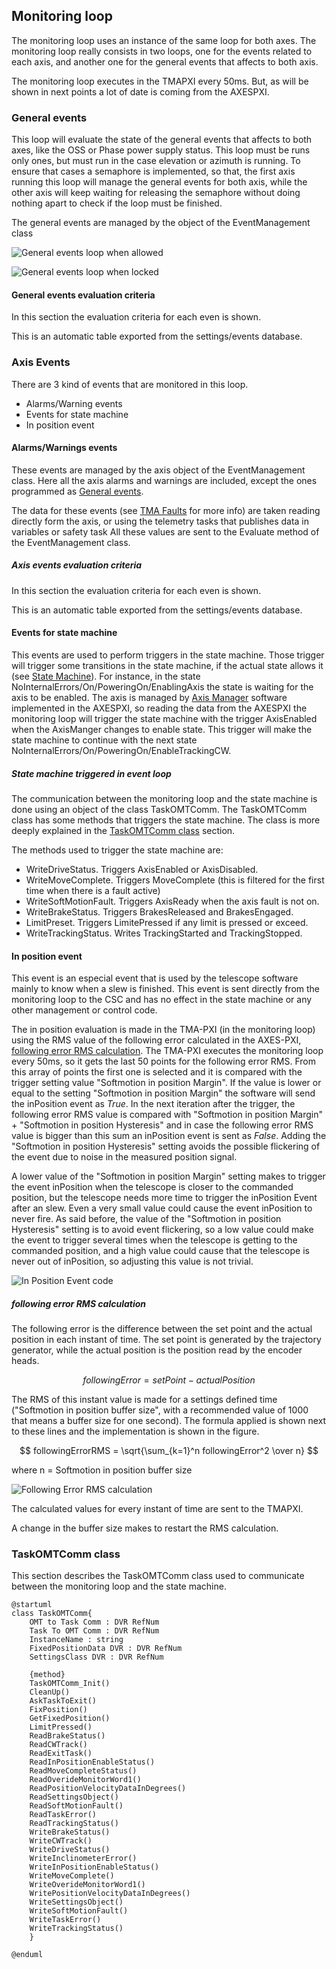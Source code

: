 ## Monitoring loop

The monitoring loop uses an instance of the same loop for both axes. The monitoring loop really consists in two loops, one for the events related to each axis, and another one for the general events that affects to both axis.

The monitoring loop executes in the TMAPXI every 50ms. But, as will be shown in next points a lot of date is coming from the AXESPXI.

### General events

This loop will evaluate the state of the general events that affects to both axes, like the OSS or Phase power supply status. This loop must be runs only ones, but must run in the case elevation or azimuth is running. To ensure that cases a semaphore is implemented, so that, the first axis running this loop will manage the general events for both axis, while the other axis will keep waiting for releasing the semaphore without doing nothing apart to check if the loop must be finished.

The general events are managed by the object of the EventManagement class

![General events loop when allowed](image/05MonitoringLoop/1705473036441.png)

![General events loop when locked](image/05MonitoringLoop/1705473134925.png)

#### General events evaluation criteria

In this section the evaluation criteria for each even is shown.

This is an automatic table exported from the settings/events database.

### Axis Events

There are 3 kind of events that are monitored in this loop.

* Alarms/Warning events
* Events for state machine
* In position event

#### Alarms/Warnings events

These events are managed by the axis object of the EventManagement class. Here all the axis alarms and warnings are included, except the ones programmed as [General events](#general-events).

The data for these events (see [TMA Faults](https://gitlab.tekniker.es/publico/3151-lsst/documentation/tma-faults) for more info) are taken reading directly form the axis, or using the telemetry tasks that publishes data in variables or safety task All these values are sent to the Evaluate method of the EventManagement class.

##### Axis events evaluation criteria

In this section the evaluation criteria for each even is shown.

This is an automatic table exported from the settings/events database.

#### Events for state machine

This events are used to perform triggers in the state machine. Those trigger will trigger some transitions in the state machine, if the actual state allows it (see [State Machine](./04%20State%20Machine.md)). For instance, in the state NoInternalErrors/On/PoweringOn/EnablingAxis the state is waiting for the axis to be enabled. The axis is managed by [Axis Manager](./10%20Axis%20Manager.md) software implemented in the AXESPXI, so reading the data from the AXESPXI the monitoring loop will trigger the state machine with the trigger AxisEnabled when the AxisManger changes to enable state. This trigger will make the state machine to continue with the next state NoInternalErrors/On/PoweringOn/EnableTrackingCW.

##### State machine triggered in event loop

The communication between the monitoring loop and the state machine is done using an object of the class TaskOMTComm. The TaskOMTComm class has some methods that triggers the state machine. The class is more deeply explained in the [TaskOMTComm class](#taskomtcomm-class) section.

The methods used to trigger the state machine are:

* WriteDriveStatus. Triggers AxisEnabled or AxisDisabled.
* WriteMoveComplete. Triggers MoveComplete (this is filtered for the first time when there is a fault active)
* WriteSoftMotionFault. Triggers AxisReady when the axis fault is not on.
* WriteBrakeStatus. Triggers BrakesReleased and BrakesEngaged.
* LimitPreset. Triggers LimitePressed if any limit is pressed or exceed.
* WriteTrackingStatus. Writes TrackingStarted and TrackingStopped.

#### In position event

This event is an especial event that is used by the telescope software mainly to know when a slew is finished. This
event is sent directly from the monitoring loop to the CSC and has no effect in the state machine or any other management
or control code.

The in position evaluation is made in the TMA-PXI (in the monitoring loop) using the RMS value of the following error calculated in the AXES-PXI, [following error RMS calculation](#following-error-rms-calculation). The TMA-PXI executes the monitoring loop every 50ms, so it gets the last 50 points for the following error RMS. From this array of points the first one is selected and it is compared with the trigger setting value "Softmotion in position Margin". If the value is lower or equal to the setting "Softmotion in position Margin" the software will send the inPosition event as *True*. In the next iteration after the trigger, the following error RMS value is compared with "Softmotion in position Margin" + "Softmotion in position Hysteresis" and in case the following error RMS value is bigger than this sum an inPosition event is sent as *False*. Adding the "Softmotion in position Hysteresis" setting avoids the possible flickering of the event due to noise in the measured position signal.

A lower value of the "Softmotion in position Margin" setting makes to trigger the event inPosition when the telescope is closer to the commanded position, but the telescope needs more time to trigger the inPosition Event after an slew. Even a very small value could cause the event inPosition to never fire. As said before, the value of the "Softmotion in position Hysteresis" setting is to avoid event flickering, so a low value could make the event to trigger several times when the telescope is getting to the commanded position, and a high value could cause that the telescope is never out of inPosition, so adjusting this value is not trivial.

![In Position Event code](image/05MonitoringLoop/1705487364989.png)

##### following error RMS calculation

The following error is the difference between the set point and the actual position in each instant of time. The set point is generated by the trajectory generator, while the actual position is the position read by the encoder heads.

$$
followingError = setPoint - actualPosition
$$

The RMS of this instant value is made for a settings defined time ("Softmotion in position buffer size", with a recommended value of 1000 that means a buffer size for one second). The formula applied is shown next to these lines and the implementation is shown in the figure.

$$
followingErrorRMS = \sqrt{\sum_{k=1}^n followingError^2 \over n}
$$

where  n = Softmotion in position buffer size

![Following Error RMS calculation](image/05MonitoringLoop/1705486129393.png "Following Error RMS calculation")

The calculated values for every instant of time are sent to the TMAPXI.

A change in the buffer size makes to restart the RMS calculation.

### TaskOMTComm class

This section describes the TaskOMTComm class used to communicate between the monitoring loop and the state machine.

```plantuml
@startuml
class TaskOMTComm{
    OMT to Task Comm : DVR RefNum
    Task To OMT Comm : DVR RefNum
    InstanceName : string
    FixedPositionData DVR : DVR RefNum
    SettingsClass DVR : DVR RefNum
    
    {method}
    TaskOMTComm_Init()
    CleanUp()
    AskTaskToExit()
    FixPosition()
    GetFixedPosition()
    LimitPressed()
    ReadBrakeStatus()
    ReadCWTrack()
    ReadExitTask()
    ReadInPositionEnableStatus()
    ReadMoveCompleteStatus()
    ReadOverideMonitorWord1()
    ReadPositionVelocityDataInDegrees()
    ReadSettingsObject()
    ReadSoftMotionFault()
    ReadTaskError()
    ReadTrackingStatus()
    WriteBrakeStatus()
    WriteCWTrack()
    WriteDriveStatus()
    WriteInclinometerError()
    WriteInPositionEnableStatus()
    WriteMoveComplete()
    WriteOverideMonitorWord1()
    WritePositionVelocityDataInDegrees()
    WriteSettingsObject()
    WriteSoftMotionFault()
    WriteTaskError()
    WriteTrackingStatus()       
    }

@enduml
```